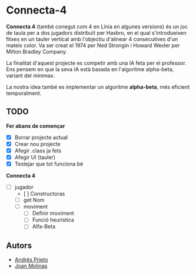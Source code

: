 # Connecta-4
**Connecta 4** (també conegut com 4 en Línia en algunes versions) és un joc de taula per a dos jugadors distribuït per Hasbro, en el qual s'introdueixen fitxes en un tauler vertical amb l'objectiu d'alinear 4 consecutives d'un mateix color. Va ser creat el 1974 per Ned Strongin i Howard Wexler per Milton Bradley Company.

La finalitat d'aquest projecte es competir amb una IA feta per el professor.
Ens pensem en que la seva IA està basada en l'algoritme alpha-beta, variant del minimax.

La nostra idea també es implementar un algoritme **alpha-beta**, més eficient temporalment.

## TODO
**Fer abans de començar**
- [x] Borrar projecte actual
- [x] Crear nou projecte
- [x] Afegir .class ja fets
- [x] Afegir UI (tauler)
- [x] Testejar que tot funciona bé   

**Connecta 4**
- [ ] jugador
	- [ ] Constructoras
	- [ ] get Nom
	- [ ] moviment
		- [ ] Definir moviment
		- [ ] Funció heurística
		- [ ] Alfa-Beta

## Autors
- [Andrés Prieto]()
- [Joan Molinas](joanmramon@gmail.com)
